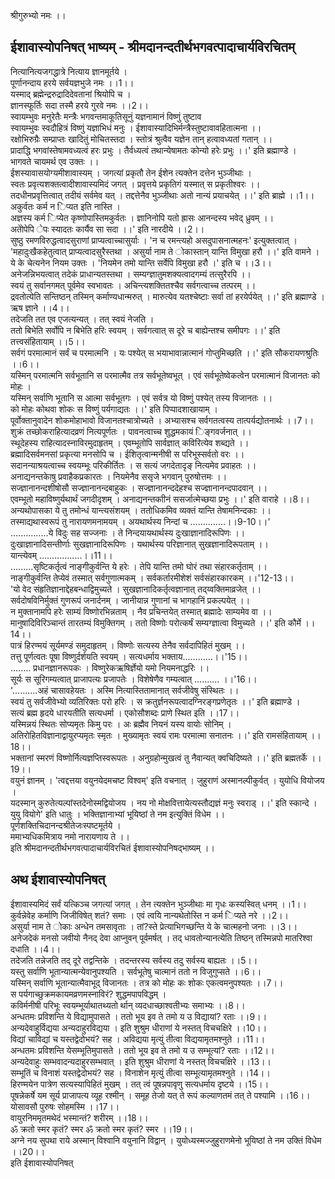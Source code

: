 श्रीगुरुभ्यो नमः ।।  
## ईशावास्योपनिषत् भाष्यम् - श्रीमदानन्दतीर्थभगवत्पादाचार्यविरचितम्
नित्यानित्यजगद्धात्रे नित्याय ज्ञानमूर्तये ।  
पूर्णानन्दाय हरये सर्वयज्ञभुजे नमः ।।1।।  
यस्माद् ब्रह्मेन्द्ररुद्रादिदेवतानां श्रियोपि च ।  
ज्ञानस्फूर्तिः सदा तस्मै हरये गुरवे नमः ।।2।।  
स्वायम्भुवः मनुरेतैः मन्त्रैः भगवन्तमाकूतिसूनुं यज्ञनामानं विष्णुं तुष्टाव  
स्वायम्भुवः स्वदौहित्रं विष्णुं यज्ञाभिधं मनुः । ईशावास्यादिभिर्मन्त्रैस्तुष्टावावहितात्मना ।।  
रक्षोभिरुग्रैः सम्प्राप्तः खादितुं मोचितस्तदा । स्तोत्रं श्रुत्वैव यज्ञेन तान् हत्वावध्यतां गतान् ।।  
प्रादाद्धि भगवांस्तेषामवध्यत्वं हरः प्रभुः । तैर्वध्यत्वं तथान्येषामतः कोन्यो हरेः प्रभुः ।।' इति ब्रह्माण्डे ।   
भागवते चायमर्थ एव उक्तः ।।   
ईशस्यावासयोग्यमीशावास्यम् । जगत्यां प्रकृतौ तेन ईशेन त्यक्तेन दत्तेन भुञ्जीथाः ।   
स्वतः प्रवृत्यशक्तत्वादीशावास्यमिदं जगत् । प्रवृत्तये प्रकृतिगं यस्मात् स प्रकृतीश्वरः ।।  
तदधीनप्रवृत्तित्वात् तदीयं सर्वमेव यत् । तद्दत्तेनैव भुञ्जीथाः अतो नान्यं प्रयाचयेत् ।।' इति ब्राह्मे ।।1।।  
अकुर्वतः कर्म न िप्यत इति नास्ति ।  
अज्ञस्य कर्म िप्येत कृष्णोपास्तिमकुर्वतः । ज्ञानिनोपि यतो ह्रासः आनन्दस्य भवेद् ध्रुवम् ।।  
अतोेपेपि ेपः स्यादतः कार्यैव सा सदा ।।' इति नारदीये ।।2।।  
सुष्ठु रमणविरुद्धत्वादसुराणां प्राप्यत्वाच्चासुर्याः । 'न च रमन्त्यहो असदुपासनात्महनः' इत्युक्तत्वात् ।   
'महादुःखैकहेतुत्वात् प्राप्यत्वादसुरैस्तथा । असुर्या नाम ते ोकास्तान् यान्ति विमुखा हरौ ।।' इति वामने ।   
ये के चेत्यनेन नियम उक्तः । 'नियमेन तमो यान्ति सर्वेपि विमुखा हरौ ।' इति च ।।3।।  
अनेजन्निभयत्वात् तदेकं प्राधान्यतस्तथा । सम्यग्ज्ञातुमशक्यत्वादगम्यं तत्सुरैरपि ।।  
स्वयं तु सर्वानगमत् पूर्वमेव स्वभावतः । अचिन्त्यशक्तितश्चैव सर्वगत्वाच्च तत्परम् ।।  
द्रवतोत्येति सन्तिष्ठन् तस्मिन् कर्माण्यधान्मरुत् । मारुत्येव यतश्चेष्टाः सर्वा तां हरयेर्पयेत् ।।' इति ब्रह्माण्डे । ऋष ज्ञाने ।।4।।  
तदेजति तत एव एजत्यन्यत् । तत् स्वयं नेजति ।  
ततो बिभेति सर्वोपि न बिभेति हरिः स्वयम् । सर्वगत्वात् स दूरे च बाह्येन्तश्च समीपगः ।।' इति तत्त्वसंहितायाम् ।।5।।  
सर्वगं परमात्मानं सर्वं च परमात्मनि । यः पश्येत् स भयाभावान्नात्मानं गोप्तुमिच्छति ।।' इति सौकरायणश्रुतिः ।।6।।  
यस्मिन् परमात्मनि सर्वभूतानि स परमात्मैव तत्र सर्वभूतेष्वभूत् । एवं सर्वभूतेष्वेकत्वेन परमात्मानं विजानतः को मोहः ।  
यस्मिन् सर्वाणि भूतानि स आत्मा सर्वभूतगः । एवं सर्वत्र यो विष्णुं पश्येत् तस्य विजानतः ।।  
को मोहः कोथवा शोकः स विष्णुं पर्यगाद्यतः ।।' इति पिप्पादशाखायाम् ।  
पूर्वोक्तानुवादेन शोकमोहाभावो विजानतश्चात्रोच्यते । अभ्यासश्च सर्वगतत्वस्य तात्पर्यद्योतनार्थः ।।7।।  
शुक्रं तच्छोकराहित्यादव्रणं नित्यपूर्णतः । पावनत्वाच्च शुद्धमकायं िङ्गवर्जनात् ।।  
स्थूदेहस्य राहित्यादस्नाविरमुदाहृतम् । एवम्भूतोपि सार्वज्ञात् कविरित्येव शब्द्यते ।।  
ब्रह्मादिसर्वमनसां प्रकृत्या मनसोपि च । ईशितृत्वान्मनीषी स परिभूस्सर्वतो वरः ।।  
सदानन्याश्रयत्वाच्च स्वयम्भूः परिकीर्तितः । स सत्यं जगदेतादृङ् नित्यमेव प्रवाहतः ।।  
अनाद्यनन्तकाेषु प्रवाहैकप्रकारतः । नियमेनैव ससृजे भगवान् पुरुषोत्तमः ।।  
सज्ज्ञानानन्दशीषोसौ सज्ज्ञानानन्दबाहुकः । सज्ज्ञानानन्ददेहश्च सज्ज्ञानानन्दपादवान् ।।  
एवम्भूतो महाविष्णुर्यथार्थं जगदीदृशम् । अनाद्यनन्तकाीनं ससर्जात्मेच्छया प्रभुः ।।' इति वाराहे ।।8।।  
अन्यथोपासका ये तु तमोन्धं यान्त्यसंशयम् । ततोधिकमिव व्यक्तं यान्ति तेषामनिन्दकाः ।।  
तस्माद्यथास्वरूपं तु नारायणमनामयम् । अयथार्थस्य निन्दां च ..............।।9-10।।'  
...............ये विदुः सह सज्जनाः । ते निन्दयायथार्थस्य दुःखाज्ञानादिरूपिणः ।।  
दुःखाज्ञानादिसन्तीर्णाः सुखज्ञानादिरूपिणः । यथार्थस्य परिज्ञानात् सुखज्ञानादिरूपताम् ।।  
यान्त्येवम् .................।।11।।  
.........सृष्टिकर्तृत्वं नाङ्गीकुर्वन्ति ये हरेः । तेपि यान्ति तमो घोरं तथा संहारकर्तृताम् ।।  
नाङ्गीकुर्वन्ति तेप्येवं तस्मात् सर्वगुणात्मकम् । सर्वकर्तारमीशेशं सर्वसंहारकारकम् ।।'12-13।।  
'यो वेद संहृतिज्ञानाद्देहबन्धाद्विमुच्यते । सुखज्ञानादिकर्तृत्वज्ञानात् तद्य्वक्तिमाव्रजेत् ।।  
सर्वदोषविनिर्मुक्तं गुणरूपं जनार्दनम् । जानीयान्न गुणानां च भागहानिं प्रकल्पयेत् ।।  
न मुक्तानामपि हरेः साम्यं विष्णोरभिन्नताम् । नैव प्रचिन्तयेत् तस्मात् ब्रह्मादेः साम्यमेव वा ।।  
मानुषादिविरिञ्चान्तं तारतम्यं विमुक्तिगम् । ततो विष्णोः परोत्कर्षं सम्यग्ज्ञात्वा विमुच्यते ।।' इति कौर्मे ।।14।।  
पात्रं हिरण्मयं सूर्यमण्डं समुदाहृतम् । विष्णोः सत्यस्य तेनैव सर्वदापिहितं मुखम् ।।  
तत्तु पूर्णत्वतः पूषा विष्णुर्दर्शयति स्वयम् । सत्यधर्माय भक्ताय............।।'15।।  
........ प्रधानज्ञानरूपकः । विष्णुरेकऋषिर्ज्ञेयो यमो नियमनाद्धरिः ।।  
सूर्यः स सूरिगम्यत्वात् प्राजापत्यः प्रजापतेः । विशेषेणैव गम्यत्वात् .......... ।।'16।।  
'..........अहं चासावहेयतः । अस्मि नित्यास्तितामानात् सर्वजीवेषु संस्थितः ।।  
स्वयं तु सर्वजीवेभ्यो व्यतिरिक्तः परो हरिः । स क्रतुर्ज्ञनरूपत्वादग्निरङ्गप्रणेतृतः ।।' इति ब्रह्माण्डे ।  
सत्यं ब्रह्म हृदये धारयतीति सत्यधर्मा । एकोसौशब्दः प्राणे स्थित इति ।।17।।  
यस्मिन्नयं स्थितः सोप्यमृतः किमु परः । अः ब्रह्मैव नियनं यस्य वायोः सोनिम् ।  
अतिरोहितविज्ञानाद्वायुरप्यमृतः स्मृतः । मुख्यामृतः स्वयं रामः परमात्मा सनातनः ।।' इति रामसंहितायाम् ।।18।।  
भक्तानां स्मरणं विष्णोर्नित्यज्ञप्तिस्वरूपतः । अनुग्रहोन्मुखत्वं तु नैवान्यत् क्वचिदिष्यते ।।' इति ब्रह्मतर्के ।।19।।  
वयुनं ज्ञानम् । 'त्वद्दत्तया वयुनयेदमचष्ट विश्वम्' इति वचनात् । जुहुराणं अस्मानल्पीकुर्वत् । युयोधि वियोजय ।  
यदस्मान् कुरुतेत्यल्पांस्तदेनोस्मद्वियोजय । नय नो मोक्षवित्तायेत्यस्तौद्यज्ञं मनुः स्वराड् ।।' इति स्कान्दे ।  
युयु वियोगे' इति धातुः । भक्तिज्ञानाभ्यां भूयिष्ठां ते नम इत्युक्तिं विधेम ।।  
पूर्णशक्तिचिदानन्दश्रीतेजःस्पष्टमूर्तये ।  
ममाभ्यधिकमित्राय नमो नारायणाय ते ।।  
इति श्रीमदानन्दतीर्थभगवत्पादाचार्यविरचितं ईशावास्योपनिषद्भाष्यम् ।।   
## अथ ईशावास्योपनिषत्  
ईशावास्यमिदं सर्वं यत्किञ्च जगत्यां जगत् । तेन त्यक्तेन भुञ्जीथाः मा गृधः कस्यस्वित् धनम् ।।1।।  
कुर्वन्नेवेह कर्माणि जिजीविषेत् शतं? समाः । एवं त्वयि नान्यथेतोस्ति न कर्म िप्यते नरे ।।2।।  
असुर्या नाम ते ोकाः अन्धेन तमसावृताः । तां?स्ते प्रेत्याभिगच्छन्ति ये के चात्महनो जनाः ।।3।।  
अनेजदेकं मनसो जवीयो नैनद् देवा आप्नुवन् पूर्वमर्षत् । तद् धावतोन्यानत्येति तिष्ठन् तस्मिन्नपो मातरिश्वा दधाति ।।4।।  
तदेजति तन्नेजति तद् दूरे तद्वन्तिके । तदन्तरस्य सर्वस्य तदु सर्वस्य बाह्यतः ।।5।।  
यस्तु सर्वाणि भूतान्यात्मन्येवानुपश्यति । सर्वभूतेषु चात्मानं ततो न विजुगुप्सते ।।6।।  
यस्मिन् सर्वाणि भूतान्यात्मैवाभूद् विजानतः । तत्र को मोहः कः शोकः एकत्वमनुपश्यतः ।।7।।  
स पर्यगाच्छुक्रमकायमव्रणमस्नाविरं? शुद्धमपापविद्धम् ।   
कविर्मनीषी परिभूः स्वयम्भूर्याथातथ्यतो र्थान् व्यदधाच्छाश्वतीभ्यः समाभ्यः ।।8।।  
अन्धतमः प्रविशन्ति ये विद्यामुपासते । ततो भूय इव ते तमो य उ विद्यायां? रताः ।।9।।  
अन्यदेवाहुर्विद्यया अन्यदाहुरविद्यया । इति शुश्रुम धीराणां ये नस्तत् विचचक्षिरे ।।10।।  
विद्यां चाविद्यां च यस्तद्वेदोभयं? सह । अविद्यया मृत्युं तीत्वा विद्ययामृतमश्नुते ।।11।।  
अन्धतमः प्रविशन्ति येसम्भूतिमुपासते । ततो भूय इव ते तमो य उ सम्भूत्यां? रताः ।।12।।  
अन्यदेवाहुः सम्भवादन्यदाहुरसम्भवात् । इति शुश्रुम धीराणां ये नस्तत् विचचक्षिरे ।।13।।  
सम्भूतिं च विनाशं यस्तद्वेदोभयं? सह । विनाशेन मृत्युं तीत्वा सम्भूत्यामृतमश्नुते ।।14।।  
हिरण्मयेन पात्रेण सत्यस्यापिहितं मुखम् । तत् त्वं पूषन्नपावृणु सत्यधर्माय दृष्टये ।।15।।  
पूषन्नेकर्षे यम सूर्य प्राजापत्य व्यूह रश्मीन् । समूह तेजो यत् ते रूपं कल्याणतमं तत् ते पश्यामि ।।16।।  
योसावसौ पुरुषः सोहमस्मि ।।17।।  
वायुरनिममृतमथेदं भस्मान्तं? शरीरम् ।।18।।  
ॐ क्रतो स्मर कृतं? स्मर  ॐ क्रतो स्मर कृतं? स्मर ।।19।।  
अग्ने नय सुपथा राये अस्मान् विश्वानि वयुनानि विद्वान् । युयोध्यस्मज्जुहुराणमेनो भूयिष्ठां ते नम उक्तिं विधेम ।।20।।  
इति ईशावास्योपनिषत्  
